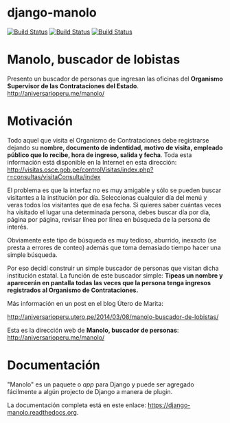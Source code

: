 # django-manolo
[![Build Status](https://badge.fury.io/py/django-manolo.png)](https://badge.fury.io/py/django-manolo)
[![Build Status](https://travis-ci.org/aniversarioperu/django-manolo.png?branch=master)](https://travis-ci.org/aniversarioperu/django-manolo)
[![Build Status](https://coveralls.io/repos/aniversarioperu/django-manolo/badge.png?branch=master)](https://coveralls.io/r/aniversarioperu/django-manolo?branch=master)
    
# Manolo, buscador de lobistas

Presento un buscador de personas que ingresan las oficinas del **Organismo
Supervisor de las Contrataciones del Estado**.
<http://aniversarioperu.me/manolo/>


# Motivación
Todo aquel que visita el Organismo de Contrataciones debe
registrarse dejando su **nombre, documento de indentidad, motivo de visita,
empleado público que lo recibe, hora de ingreso, salida y fecha**.
Toda esta información está disponible en la Internet en esta
dirección:
<http://visitas.osce.gob.pe/controlVisitas/index.php?r=consultas/visitaConsulta/index>

El problema es que la interfaz no es muy amigable y sólo se pueden buscar
visitantes a la institución por día. Seleccionas cualquier día del menú y veras
todos los visitantes que de esa fecha. Si quieres saber cuántas veces ha visitado
el lugar una determinada persona, debes buscar día por día, página por página,
revisar línea por línea en búsqueda de la persona de interés.

Obviamente este tipo de búsqueda es muy tedioso, aburrido, inexacto (se presta
a errores de conteo) además que toma demasiado tiempo hacer una simple
búsqueda.

Por eso decidí construir un simple buscador de personas que
visitan dicha institución estatal. La función de este buscador simple:
**Tipeas un nombre y aparecerán en pantalla todas las veces que la persona
tenga ingresos registrados al Organismo de Contrataciones.**

Más información en un post en el blog Útero de Marita:

<http://aniversarioperu.utero.pe/2014/03/08/manolo-buscador-de-lobistas/>

Esta es la dirección web de **Manolo, buscador de personas**:
<http://aniversarioperu.me/manolo/>

# Documentación
"Manolo" es un paquete o *app* para Django y puede ser agregado fácilmente a
algún projecto de Django a manera de plugin.

La documentación completa está en este enlace:
https://django-manolo.readthedocs.org.